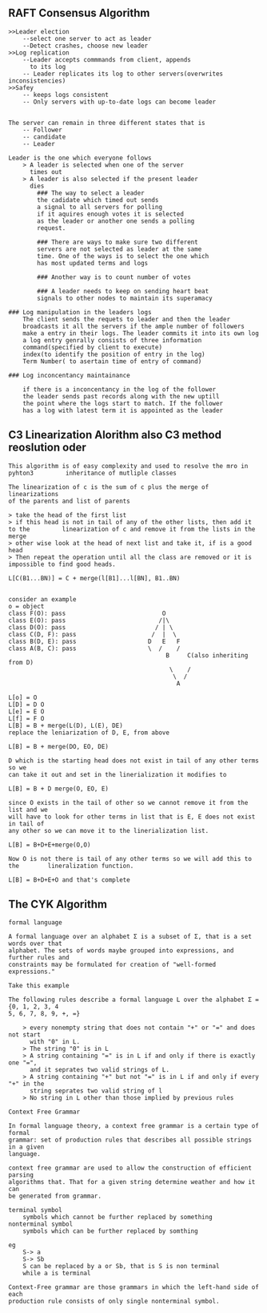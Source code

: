 
## RAFT Consensus Algorithm
	>>Leader election
		--select one server to act as leader
		--Detect crashes, choose new leader
	>>Log replication
		--Leader accepts commmands from client, appends
		  to its log
		-- Leader replicates its log to other servers(overwrites inconsistencies)
	>>Safey
		-- keeps logs consistent
		-- Only servers with up-to-date logs can become leader

	
	The server can remain in three different states that is
		-- Follower
		-- candidate
		-- Leader
 
	Leader is the one which everyone follows
		> A leader is selected when one of the server 
		  times out 
		> A leader is also selected if the present leader
		  dies
			### The way to select a leader
			the cadidate which timed out sends
			a signal to all servers for polling 
			if it aquires enough votes it is selected
			as the leader or another one sends a polling 
			request.
			
			### There are ways to make sure two different 
			servers are not selected as leader at the same
			time. One of the ways is to select the one which 
			has most updated terms and logs

			### Another way is to count number of votes
			
			### A leader needs to keep on sending heart beat
			signals to other nodes to maintain its superamacy

	### Log manipulation in the leaders logs 
		The client sends the requets to leader and then the leader
		broadcasts it all the servers if the ample number of followers 
		make a entry in their logs. The leader commits it into its own log
		a log entry genrally consists of three information
		command(specified by client to execute)
		index(to identify the position of entry in the log)
		Term Number( to asertain time of entry of command)

	### Log inconcentancy maintainance
		
		if there is a inconcentancy in the log of the follower
		the leader sends past records along with the new uptill 
		the point where the logs start to match. If the follower 
		has a log with latest term it is appointed as the leader


## C3 Linearization Alorithm also C3 method reoslution oder


	This algorithm is of easy complexity and used to resolve the mro in pyhton3 		inheritance of mutliple classes
	
	The linearization of c is the sum of c plus the merge of linearizations
	of the parents and list of parents

	> take the head of the first list
	> if this head is not in tail of any of the other lists, then add it to the 		linearization of c and remove it from the lists in the merge
	> other wise look at the head of next list and take it, if is a good head
	> Then repeat the operation until all the class are removed or it is 
	impossible to find good heads.

	L[C(B1...BN)] = C + merge(l[B1]...l[BN], B1..BN)


	consider an example 
	o = object
	class F(O): pass                           O
	class E(O): pass                          /|\
	class D(O): pass                         / | \
	class C(D, F): pass                     /  |  \
	class B(D, E): pass                    D   E   F
	class A(B, C): pass                    \  /    /
                                                B     C(also inheriting from D)
                                                 \    /
                                                  \  /
                                                   A

	L[o] = O
	L[D] = D O
	L[e] = E O
	L[f] = F O
	L[B] = B + merge(L(D), L(E), DE)
	replace the leniarization of D, E, from above
	
	L[B] = B + merge(DO, EO, DE)

	D which is the starting head does not exist in tail of any other terms so we
	can take it out and set in the linerialization it modifies to

	L[B] = B + D merge(O, EO, E)
	
	since O exists in the tail of other so we cannot remove it from the list and we
	will have to look for other terms in list that is E, E does not exist in tail of 
	any other so we can move it to the linerialization list. 

	L[B] = B+D+E+merge(O,O) 

	Now O is not there is tail of any other terms so we will add this to the 		lineralization function.

	L[B] = B+D+E+O and that's complete


## The CYK Algorithm

	formal language

	A formal language over an alphabet Σ is a subset of Σ, that is a set words over that
	alphabet. The sets of words maybe grouped into expressions, and further rules and 
	constraints may be formulated for creation of "well-formed expressions."

	Take this example
	
	The following rules describe a formal language L over the alphabet Σ = {0, 1, 2, 3, 4
	5, 6, 7, 8, 9, +, =}

		> every nonempty string that does not contain "+" or "=" and does not start
		  with "0" in L.
		> The string "0" is in L
		> A string containing "=" is in L if and only if there is exactly one "=",
		  and it seprates two valid strings of L.
		> A string containing "+" but not "=" is in L if and only if every "+" in the
		  string seprates two valid string of l
		> No string in L other than those implied by previous rules

	Context Free Grammar
			
	In formal language theory, a context free grammar is a certain type of formal
	grammar: set of production rules that describes all possible strings in a given
	language.
	
	context free grammar are used to allow the construction of efficient parsing
	algorithms that. That for a given string determine weather and how it can 
	be generated from grammar.

	terminal symbol 
		symbols which cannot be further replaced by something
	nonterminal symbol
		symbols which can be further replaced by somthing
	
	eg  
		S-> a
		S-> Sb
		S can be replaced by a or Sb, that is S is non terminal
		while a is terminal

	Context-Free grammar are those grammars in which the left-hand side of each
	production rule consists of only single nonterminal symbol.

	
	


	










